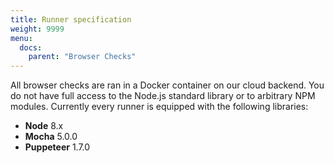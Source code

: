 ```yaml
---
title: Runner specification
weight: 9999
menu:
  docs:
    parent: "Browser Checks"
---
```


All browser checks are ran in a Docker container on our cloud backend. You do not have full access to the Node.js
standard library or to arbitrary NPM modules. Currently every runner is equipped with the following libraries:

- **Node** 8.x
- **Mocha** 5.0.0
- **Puppeteer** 1.7.0


